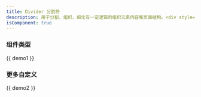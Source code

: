 ```yaml
---
title: Divider 分割符
description: 用于分割、组织、细化有一定逻辑的组织元素内容和页面结构。<div style="font-size:28px;font-family:DIN-Medium;color:#0052d9;padding:8px 12px;border-radius:10px;background:#d9e1ff;display:inline-block;">^1.0.0</div>
isComponent: true
---
```


### 组件类型

{{ demo1 }}

### 更多自定义

{{ demo2 }}
